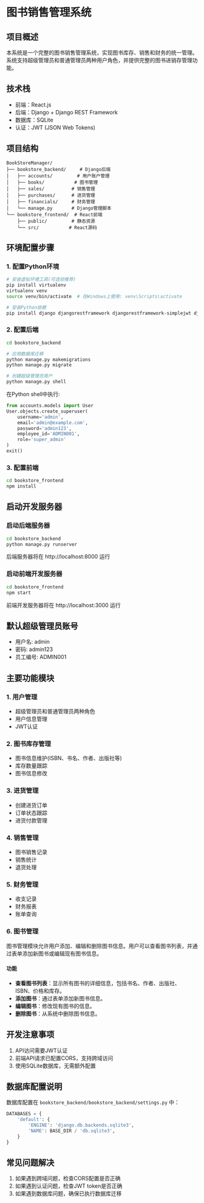 # 图书销售管理系统

## 项目概述
本系统是一个完整的图书销售管理系统，实现图书库存、销售和财务的统一管理。系统支持超级管理员和普通管理员两种用户角色，并提供完整的图书进销存管理功能。

## 技术栈
- 前端：React.js
- 后端：Django + Django REST Framework
- 数据库：SQLite
- 认证：JWT (JSON Web Tokens)

## 项目结构
```
BookStoreManager/
├── bookstore_backend/     # Django后端
│   ├── accounts/         # 用户账户管理
│   ├── books/           # 图书管理
│   ├── sales/          # 销售管理
│   ├── purchases/      # 进货管理
│   ├── financials/     # 财务管理
│   └── manage.py       # Django管理脚本
└── bookstore_frontend/  # React前端
    ├── public/         # 静态资源
    └── src/           # React源码
```

## 环境配置步骤

### 1. 配置Python环境
```bash
# 安装虚拟环境工具(可选但推荐)
pip install virtualenv
virtualenv venv
source venv/bin/activate  # 在Windows上使用: venv\Scripts\activate

# 安装Python依赖
pip install django djangorestframework djangorestframework-simplejwt django-cors-headers
```

### 2. 配置后端
```bash
cd bookstore_backend

# 应用数据库迁移
python manage.py makemigrations
python manage.py migrate

# 创建超级管理员用户
python manage.py shell
```

在Python shell中执行:
```python
from accounts.models import User
User.objects.create_superuser(
    username='admin',
    email='admin@example.com',
    password='admin123',
    employee_id='ADMIN001',
    role='super_admin'
)
exit()
```

### 3. 配置前端
```bash
cd bookstore_frontend
npm install
```

## 启动开发服务器

### 启动后端服务器
```bash
cd bookstore_backend
python manage.py runserver
```
后端服务器将在 http://localhost:8000 运行

### 启动前端开发服务器
```bash
cd bookstore_frontend
npm start
```
前端开发服务器将在 http://localhost:3000 运行

## 默认超级管理员账号
- 用户名: admin
- 密码: admin123
- 员工编号: ADMIN001

## 主要功能模块

### 1. 用户管理
- 超级管理员和普通管理员两种角色
- 用户信息管理
- JWT认证

### 2. 图书库存管理
- 图书信息维护(ISBN、书名、作者、出版社等)
- 库存数量跟踪
- 图书信息修改

### 3. 进货管理
- 创建进货订单
- 订单状态跟踪
- 进货付款管理

### 4. 销售管理
- 图书销售记录
- 销售统计
- 退货处理

### 5. 财务管理
- 收支记录
- 财务报表
- 账单查询

### 6. 图书管理
图书管理模块允许用户添加、编辑和删除图书信息。用户可以查看图书列表，并通过表单添加新图书或编辑现有图书信息。

#### 功能
- **查看图书列表**：显示所有图书的详细信息，包括书名、作者、出版社、ISBN、价格和库存。
- **添加图书**：通过表单添加新图书信息。
- **编辑图书**：修改现有图书的信息。
- **删除图书**：从系统中删除图书信息。

## 开发注意事项
1. API访问需要JWT认证
2. 前端API请求已配置CORS，支持跨域访问
3. 使用SQLite数据库，无需额外配置

## 数据库配置说明
数据库配置在 `bookstore_backend/bookstore_backend/settings.py` 中：
```python
DATABASES = {
    'default': {
        'ENGINE': 'django.db.backends.sqlite3',
        'NAME': BASE_DIR / 'db.sqlite3',
    }
}
```

## 常见问题解决
1. 如果遇到跨域问题，检查CORS配置是否正确
2. 如果遇到认证问题，检查JWT token是否正确
3. 如果遇到数据库问题，确保已执行数据库迁移
